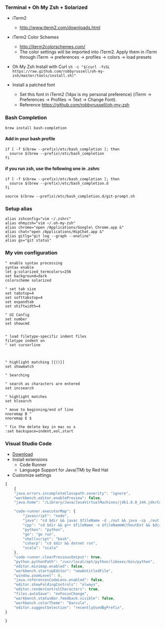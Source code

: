 ### Terminal + Oh My Zsh + Solarized
- iTerm2
  - http://www.iterm2.com/downloads.html
- iTerm2 Color Schemes
  - http://iterm2colorschemes.com/
  - The color settings will be imported into iTerm2. Apply them in iTerm through iTerm -> preferences -> profiles -> colors -> load presets

- Oh My Zsh
Install with Curl `sh -c "$(curl -fsSL https://raw.github.com/robbyrussell/oh-my-zsh/master/tools/install.sh)"`

- Install a patched font
  - Set this font in iTerm2 (14px is my personal preference) (iTerm -> Preferences -> Profiles -> Text -> Change Font).
  - Reference  https://github.com/robbyrussell/oh-my-zsh

### Bash Completion
```brew install bash-completion```
  
#### Add in your bash profile
```
if [ -f $(brew --prefix)/etc/bash_completion ]; then
  source $(brew --prefix)/etc/bash_completion
fi
```
#### if you run zsh, use the following one in .zshrc
```
if [ -f $(brew --prefix)/etc/bash_completion ]; then
  source $(brew --prefix)/etc/bash_completion.d
fi

source $(brew --prefix)/etc/bash_completion.d/git-prompt.sh
```

### Setup alias

```
alias zshconfig="vim ~/.zshrc"
alias ohmyzsh="vim ~/.oh-my-zsh"
alias chrome="open /Applications/Google\ Chrome.app &"
alias chat="open /Applications/HipChat.app &"
alias gitlg="git log --graph --oneline"
alias gs="git status"
```



### My vim configuration

```
" enable syntax processing
syntax enable
let g:solarized_termcolors=256
set background=dark
colorscheme solarized

" set tab size
set tabstop=4
set softtabstop=4
set expandtab
set shiftwidth=4

" UI Config
set number
set showcmd


" load filetype-specific indent files
filetype indent on      
" set cursorline



" highlight matching [{()}]
set showmatch           

" Searching
 
" search as characters are entered
set incsearch   
 
" highlight matches        
set hlsearch           

" move to beginning/end of line
nnoremap B ^
nnoremap E $

" fix the delete key in mac os x
:set backspace=indent,eol,start
```


### Visual Studio Code
- [Download](https://code.visualstudio.com/)
- Install extensions
  - Code Runner
  - Language Support for Java(TM) by Red Hat
- Customize settings
```javascript
{
    {
    "java.errors.incompleteClasspath.severity": "ignore",
    "workbench.editor.enablePreview": false,
    "java.home": "/Library/Java/JavaVirtualMachines/jdk1.8.0_144.jdk/Contents/Home",

    "code-runner.executorMap": {
        "javascript": "node",
        "java": "cd $dir && javac $fileName -d ./out && java -cp ./out $fileNameWithoutExt",
        "cpp": "cd $dir && g++ $fileName -o $fileNameWithoutExt && $dir$fileNameWithoutExt",
        "python": "python",
        "go": "go run",
        "shellscript": "bash",
        "csharp": "cd $dir && dotnet run",
        "scala": "scala"
    },
    "code-runner.clearPreviousOutput": true,
    "python.pythonPath": "/usr/local/opt/python/libexec/bin/python",
    "editor.minimap.enabled": false,
    "workbench.startupEditor": "newUntitledFile",
    "window.zoomLevel": 0,
    "java.referencesCodeLens.enabled": false,
    "editor.showFoldingControls": "always",
    "editor.renderControlCharacters": true,
    "files.autoSave": "onFocusChange",
    "workbench.statusBar.feedback.visible": false,
    "workbench.colorTheme": "Darcula",
    "editor.suggestSelection": "recentlyUsedByPrefix",
}

}
```
